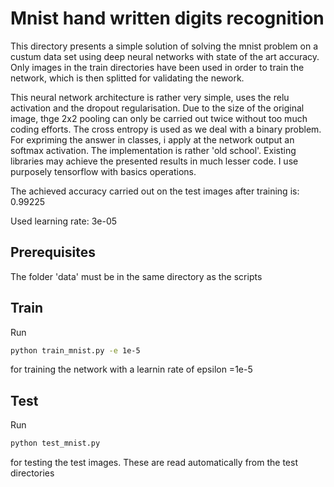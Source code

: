 # Mnist hand written digits recognition

This directory presents a simple solution of solving the mnist problem on a custum data set using deep neural networks with state of the art accuracy. Only images in the train directories have been used in order to train the network, which is then splitted for validating the nework.

This neural network architecture is rather very simple, uses the relu activation and the dropout regularisation. Due to the size of the original image, thge 2x2 pooling can only be carried out twice without too much coding efforts. The cross entropy is used as we deal with a binary problem. For expriming the answer in classes, i apply at  the network output an softmax activation. The  implementation is rather 'old school'. Existing libraries may achieve the presented results in much lesser code. I use purposely tensorflow with basics operations.

The achieved accuracy carried out on the test images after training is: 0.99225

Used learning rate: 3e-05

## Prerequisites
The folder 'data' must be in the same directory as the scripts


## Train
Run
```bash
python train_mnist.py -e 1e-5
```
for training the network with a learnin rate of epsilon =1e-5

## Test
Run
```bash
python test_mnist.py
```
for testing the test images. These are read automatically from the test directories

